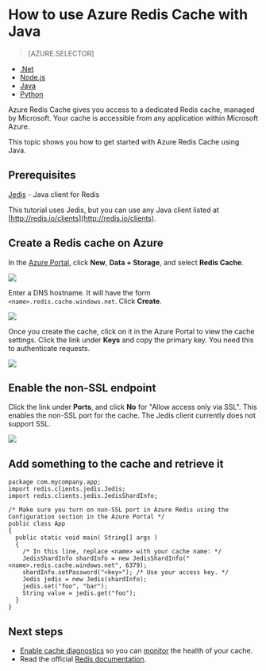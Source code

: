 <properties
   pageTitle="How to use Azure Redis Cache with Java | Microsoft Azure"
	description="Get started with Azure Redis Cache using Java"
	services="redis-cache"
	documentationCenter=""
	authors="steved0x"
	manager="erikre"
	editor=""/>

<tags
	ms.service="cache"
	ms.devlang="java"
	ms.topic="hero-article"
	ms.tgt_pltfrm="cache-redis"
	ms.workload="tbd"
	ms.date="03/04/2016"
	ms.author="sdanie"/>

# How to use Azure Redis Cache with Java

> [AZURE.SELECTOR]
- [.Net](cache-dotnet-how-to-use-azure-redis-cache.md)
- [Node.js](cache-nodejs-get-started.md)
- [Java](cache-java-get-started.md)
- [Python](cache-python-get-started.md)

Azure Redis Cache gives you access to a dedicated Redis cache, managed by Microsoft. Your cache is accessible from any application within Microsoft Azure.

This topic shows you how to get started with Azure Redis Cache using Java.


## Prerequisites

[Jedis](https://github.com/xetorthio/jedis) - Java client for Redis

This tutorial uses Jedis, but you can use any Java client listed at [http://redis.io/clients](http://redis.io/clients).


## Create a Redis cache on Azure

In the [Azure Portal](http://go.microsoft.com/fwlink/?LinkId=398536), click **New**, **Data + Storage**, and select **Redis Cache**.

  ![][1]

Enter a DNS hostname. It will have the form `<name>.redis.cache.windows.net`. Click **Create**.

  ![][2]


Once you create the cache, click on it in the Azure Portal to view the cache settings. Click the link under **Keys** and copy the primary key. You need this to authenticate requests.

  ![][4]


## Enable the non-SSL endpoint


Click the link under **Ports**, and click **No** for "Allow access only via SSL". This enables the non-SSL port for the cache. The Jedis client currently does not support SSL.

  ![][3]


## Add something to the cache and retrieve it

	package com.mycompany.app;
	import redis.clients.jedis.Jedis;
	import redis.clients.jedis.JedisShardInfo;

	/* Make sure you turn on non-SSL port in Azure Redis using the Configuration section in the Azure Portal */
	public class App
	{
	  public static void main( String[] args )
	  {
        /* In this line, replace <name> with your cache name: */
	    JedisShardInfo shardInfo = new JedisShardInfo("<name>.redis.cache.windows.net", 6379);
	    shardInfo.setPassword("<key>"); /* Use your access key. */
	    Jedis jedis = new Jedis(shardInfo);
     	jedis.set("foo", "bar");
     	String value = jedis.get("foo");
	  }
	}


## Next steps

- [Enable cache diagnostics](https://msdn.microsoft.com/library/azure/dn763945.aspx#EnableDiagnostics) so you can [monitor](https://msdn.microsoft.com/library/azure/dn763945.aspx) the health of your cache.
- Read the official [Redis documentation](http://redis.io/documentation).


<!--Image references-->
[1]: ./media/cache-java-get-started/cache01.png
[2]: ./media/cache-java-get-started/cache02.png
[3]: ./media/cache-java-get-started/cache03.png
[4]: ./media/cache-java-get-started/cache04.png

